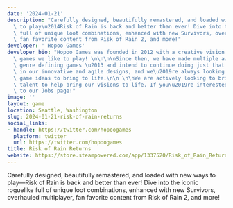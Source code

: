 ```yaml
---
date: '2024-01-21'
description: "Carefully designed, beautifully remastered, and loaded with new ways\
  \ to play\u2014Risk of Rain is back and better than ever! Dive into the iconic roguelike\
  \ full of unique loot combinations, enhanced with new Survivors, overhauled multiplayer,\
  \ fan favorite content from Risk of Rain 2, and more!"
developer: ' Hopoo Games'
developer_bio: "Hopoo Games was founded in 2012 with a creative vision \u2013 to make\
  \ games we like to play! \n\n\n\nSince then, we have made multiple award-winning,\
  \ genre defining games \u2013 and intend to continue doing just that. We pride ourselves\
  \ in our innovative and agile designs, and we\u2019re always looking for exciting\
  \ game ideas to bring to life.\n\n \n\nWe are actively looking to bring on more\
  \ talent to help bring our visions to life. If you\u2019re interested, hop on over\
  \ to our Jobs page!"
image: ''
layout: game
location: Seattle, Washington
slug: 2024-01-21-risk-of-rain-returns
social_links:
- handle: https://twitter.com/hopoogames
  platform: twitter
  url: https://twitter.com/hopoogames
title: Risk of Rain Returns
website: https://store.steampowered.com/app/1337520/Risk_of_Rain_Returns/
---
```


Carefully designed, beautifully remastered, and loaded with new ways to play—Risk of Rain is back and better than ever! Dive into the iconic roguelike full of unique loot combinations, enhanced with new Survivors, overhauled multiplayer, fan favorite content from Risk of Rain 2, and more!